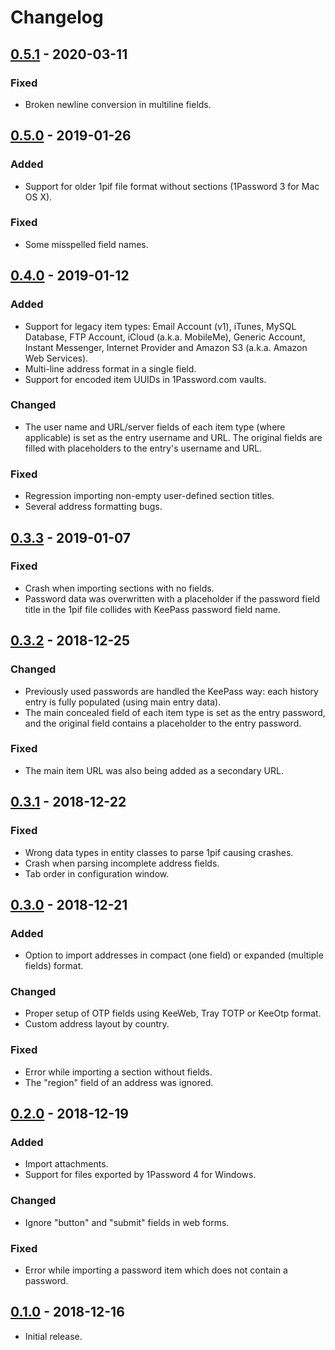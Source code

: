 # Changelog

## [0.5.1](https://github.com/juanii/OnePIF/releases/0.5.1) - 2020-03-11

### Fixed

* Broken newline conversion in multiline fields.

## [0.5.0](https://github.com/juanii/OnePIF/releases/0.5.0) - 2019-01-26

### Added

* Support for older 1pif file format without sections (1Password 3 for Mac OS X).

### Fixed

* Some misspelled field names.

## [0.4.0](https://github.com/juanii/OnePIF/releases/0.4.0) - 2019-01-12

### Added

* Support for legacy item types: Email Account (v1), iTunes, MySQL Database, FTP Account, iCloud (a.k.a. MobileMe), Generic Account, Instant Messenger, Internet Provider and Amazon S3 (a.k.a. Amazon Web Services).
* Multi-line address format in a single field.
* Support for encoded item UUIDs in 1Password.com vaults.

### Changed

* The user name and URL/server fields of each item type (where applicable) is set as the entry username and URL. The original fields are filled with placeholders to the entry's username and URL.

### Fixed

* Regression importing non-empty user-defined section titles.
* Several address formatting bugs.

## [0.3.3](https://github.com/juanii/OnePIF/releases/0.3.3) - 2019-01-07

### Fixed

* Crash when importing sections with no fields.
* Password data was overwritten with a placeholder if the password field title in the 1pif file collides with KeePass password field name.

## [0.3.2](https://github.com/juanii/OnePIF/releases/0.3.2) - 2018-12-25

### Changed

* Previously used passwords are handled the KeePass way: each history entry is fully populated (using main entry data).
* The main concealed field of each item type is set as the entry password, and the original field contains a placeholder to the entry password.

### Fixed

* The main item URL was also being added as a secondary URL.

## [0.3.1](https://github.com/juanii/OnePIF/releases/0.3.1) - 2018-12-22

### Fixed

* Wrong data types in entity classes to parse 1pif causing crashes.
* Crash when parsing incomplete address fields.
* Tab order in configuration window.

## [0.3.0](https://github.com/juanii/OnePIF/releases/0.3.0) - 2018-12-21

### Added

* Option to import addresses in compact (one field) or expanded (multiple fields) format.

### Changed

* Proper setup of OTP fields using KeeWeb, Tray TOTP or KeeOtp format.
* Custom address layout by country.

### Fixed

* Error while importing a section without fields.
* The "region" field of an address was ignored.

## [0.2.0](https://github.com/juanii/OnePIF/releases/0.2.0) - 2018-12-19

### Added

* Import attachments.
* Support for files exported by 1Password 4 for Windows.

### Changed

* Ignore "button" and "submit" fields in web forms.

### Fixed

* Error while importing a password item which does not contain a password.

## [0.1.0](https://github.com/juanii/OnePIF/releases/0.1.0) - 2018-12-16

* Initial release.
